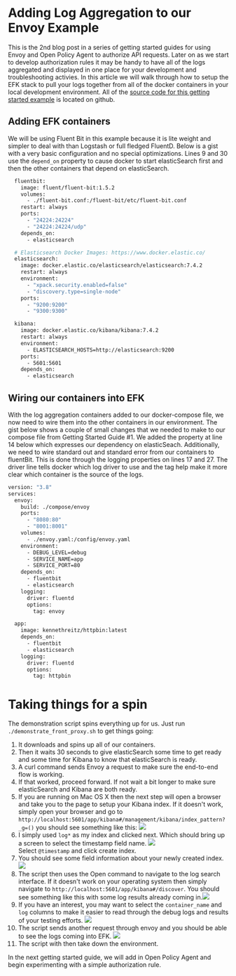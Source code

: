 # Adding Log Aggregation to our Envoy Example

This is the 2nd blog post in a series of getting started guides for using Envoy and Open Policy Agent to authorize API requests. Later on as we start to develop authorization rules it may be handy to have all of the logs aggregated and displayed in one place for your development and troubleshooting activies. In this article we will walk through how to setup the EFK stack to pull your logs together from all of the docker containers in your local development environment. All of the [source code for this getting started example](https://github.com/helpfulBadger/envoy_getting_started/tree/master/02_front_proxy_kibana) is located on github.

## Adding EFK containers

We will be using Fluent Bit in this example because it is lite weight and simpler to deal with than Logstash or full fledged FluentD. Below is a gist with a very basic configuration and no special optimizations. Lines 9 and 30 use the `depend_on` property to cause docker to start elasticSearch first and then the other containers that depend on elasticSearch. 

``` Dockerfile
  fluentbit:
    image: fluent/fluent-bit:1.5.2 
    volumes:
      - ./fluent-bit.conf:/fluent-bit/etc/fluent-bit.conf
    restart: always
    ports:
      - "24224:24224"
      - "24224:24224/udp"
    depends_on:
      - elasticsearch

  # Elasticsearch Docker Images: https://www.docker.elastic.co/
  elasticsearch:
    image: docker.elastic.co/elasticsearch/elasticsearch:7.4.2
    restart: always
    environment:
      - "xpack.security.enabled=false"
      - "discovery.type=single-node"
    ports:
      - "9200:9200"
      - "9300:9300"

  kibana:
    image: docker.elastic.co/kibana/kibana:7.4.2
    restart: always
    environment:
      - ELASTICSEARCH_HOSTS=http://elasticsearch:9200
    ports:
      - 5601:5601
    depends_on:
      - elasticsearch
```

## Wiring our containers into EFK

With the log aggregation containers added to our docker-compose file, we now need to wire them into the other containers in our environment. The gist below shows a couple of small changes that we needed to make to our compose file from Getting Started Guide #1. We added the property at line 14 below which expresses our dependency on elasticSeach. Additionally, we need to wire standard out and standard error from our containers to fluentBit. This is done through the logging properties on lines 17 and 27. The driver line tells docker which log driver to use and the tag help make it more clear which container is the source of the logs. 

``` Dockerfile
version: "3.8"
services:
  envoy:
    build: ./compose/envoy
    ports:
      - "8080:80"
      - "8001:8001"
    volumes:
      - ./envoy.yaml:/config/envoy.yaml
    environment:
      - DEBUG_LEVEL=debug
      - SERVICE_NAME=app
      - SERVICE_PORT=80
    depends_on:
      - fluentbit
      - elasticsearch
    logging:
      driver: fluentd
      options:
        tag: envoy

  app:
    image: kennethreitz/httpbin:latest
    depends_on:
      - fluentbit
      - elasticsearch
    logging:
      driver: fluentd
      options:
        tag: httpbin
```

# Taking things for a spin

The demonstration script spins everything up for us. Just run `./demonstrate_front_proxy.sh` to get things going:
1. It downloads and spins up all of our containers. 
1. Then it waits 30 seconds to give elasticSearch some time to get ready and some time for Kibana to know that elasticSearch is ready. 
1. A curl command sends Envoy a request to make sure the end-to-end flow is working. 
1. If that worked, proceed forward. If not wait a bit longer to make sure elasticSearch and Kibana are both ready.
1. If you are running on Mac OS X then the next step will open a browser and take you to the page to setup your Kibana index. If it doesn't work, simply open your browser and go to `http://localhost:5601/app/kibana#/management/kibana/index_pattern?_g=()` you should see something like this:     <img class="special-img-class" src="https://helpfulbadger.github.io/img/2020/08/Kibana_index_pattern_1.png" /><br>
1. I simply used `log*` as my index and clicked next. Which should bring up a screen to select the timestamp field name. <img class="special-img-class" src="https://helpfulbadger.github.io/img/2020/08/Kibana_index_pattern_2.png" /><br> Select `@timestamp` and click create index. 
1. You should see some field information about your newly created index. <img class="special-img-class" src="https://helpfulbadger.github.io/img/2020/08/Kibana_index_pattern_3.png" /><br>
1. The script then uses the Open command to navigate to the log search interface. If it doesn't work on your operating system then simply navigate to `http://localhost:5601/app/kibana#/discover`. You should see something like this with some log results already coming in.<img class="special-img-class" src="https://helpfulbadger.github.io/img/2020/08/Kibana_results_coming_in.png" /><br>
1. If you have an interest, you may want to select the `container_name` and `log` columns to make it easier to read through the debug logs and results of your testing efforts.  <img class="special-img-class" src="https://helpfulbadger.github.io/img/2020/08/Kibana_select_columns.png" /><br>
1. The script sends another request through envoy and you should be able to see the logs coming into EFK. <img class="special-img-class" src="https://helpfulbadger.github.io/img/2020/08/Kibana_z_Envoy_request.png" /><br>
1. The script with then take down the environment. 

In the next getting started guide, we will add in Open Policy Agent and begin experimenting with a simple authorization rule. 

